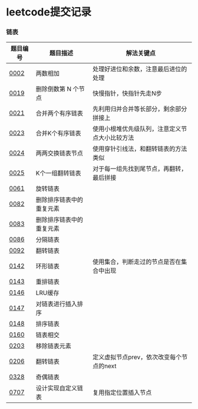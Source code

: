 # leetcode提交记录

### 链表
| 题目编号 | 题目描述 | 解法关键点 |
| --- | --- | --- |
| [0002](https://leetcode.cn/problems/add-two-numbers/description/) | 两数相加 | 处理好进位和余数，注意最后进位的处理 |
| [0019](https://leetcode.cn/problems/remove-nth-node-from-end-of-list/) | 删除倒数第 N 个节点 | 快慢指针，快指针先走N步 |
| [0021](https://leetcode.cn/problems/merge-two-sorted-lists/) | 合并两个有序链表 | 先利用归并合并等长部分，剩余部分拼接上 |
| [0023](https://leetcode.cn/problems/merge-k-sorted-lists/) | 合并K个有序链表 | 使用小根堆优先级队列，注意定义节点大小比较方法 |
| [0024](https://leetcode.cn/problems/swap-nodes-in-pairs/) | 两两交换链表节点 | 使用穿针引线法，和翻转链表的方法类似 |
| [0025](https://leetcode.cn/problems/reverse-nodes-in-k-group/) | K个一组翻转链表 | 对于每一组先找到尾节点，再翻转，最后拼接 |
|[0061](https://leetcode.cn/problems/rotate-list/)| 旋转链表 |
|[0082](https://leetcode.cn/problems/remove-duplicates-from-sorted-list-ii/)| 删除排序链表中的重复元素 |
|[0083](https://leetcode.cn/problems/remove-duplicates-from-sorted-list/)| 删除排序链表中的重复元素 |
|[0086](https://leetcode.cn/problems/partition-list/)| 分隔链表 |
|[0092](https://leetcode.cn/problems/reverse-linked-list-ii/)| 翻转链表 |
| [0142](https://leetcode.cn/problems/linked-list-cycle-ii/) | 环形链表 | 使用集合，判断走过的节点是否在集合中出现 |
|[0143](https://leetcode.cn/problems/reorder-list/)| 重排链表 |
|[0146](https://leetcode.cn/problems/lru-cache/)| LRU缓存 |
|[0147](https://leetcode.cn/problems/insertion-sort-list/)| 对链表进行插入排序 |
|[0148](https://leetcode.cn/problems/sort-list/)| 排序链表 |
|[0160](https://leetcode.cn/problems/intersection-of-two-linked-lists/)| 链表相交 |
|[0203](https://leetcode.cn/problems/remove-linked-list-elements/)| 移除链表元素 |
| [0206](https://leetcode.cn/problems/reverse-linked-list/) | 翻转链表 | 定义虚拟节点prev，依次改变每个节点的next |
|[0328](https://leetcode.cn/problems/odd-even-linked-list/description/)| 奇偶链表 |
| [0707](https://leetcode.cn/problems/add-two-numbers/description/) | 设计实现自定义链表 | 复用指定位置插入节点 |
